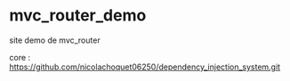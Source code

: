 # mvc_router_demo
site demo de mvc_router

core : https://github.com/nicolachoquet06250/dependency_injection_system.git